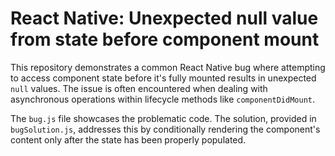 # React Native: Unexpected null value from state before component mount

This repository demonstrates a common React Native bug where attempting to access component state before it's fully mounted results in unexpected `null` values.  The issue is often encountered when dealing with asynchronous operations within lifecycle methods like `componentDidMount`.

The `bug.js` file showcases the problematic code.  The solution, provided in `bugSolution.js`, addresses this by conditionally rendering the component's content only after the state has been properly populated.